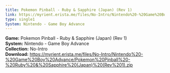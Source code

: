 ```yaml
---
title: Pokemon Pinball - Ruby & Sapphire (Japan) (Rev 1)
link: https://myrient.erista.me/files/No-Intro/Nintendo%20-%20Game%20Boy%20Advance/Pokemon%20Pinball%20-%20Ruby%20&%20Sapphire%20(Japan)%20(Rev%201).zip
type: single1
System: Nintendo - Game Boy Advance
---
```

<b>Game:</b> Pokemon Pinball - Ruby & Sapphire (Japan) (Rev 1)<br>
<b>System:</b> Nintendo - Game Boy Advance<br>
<b>Collection:</b> No-Intro<br>
<b>Download:</b> https://myrient.erista.me/files/No-Intro/Nintendo%20-%20Game%20Boy%20Advance/Pokemon%20Pinball%20-%20Ruby%20&%20Sapphire%20(Japan)%20(Rev%201).zip